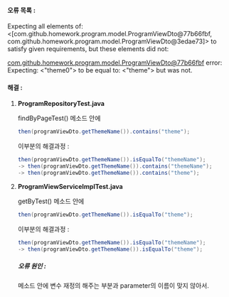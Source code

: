 #### 오류 목록 :





Expecting all elements of:
  <[com.github.homework.program.model.ProgramViewDto@77b66fbf,
    com.github.homework.program.model.ProgramViewDto@3edae73]>
to satisfy given requirements, but these elements did not:

  <com.github.homework.program.model.ProgramViewDto@77b66fbf>
error: 
Expecting:
 <"theme0">
to be equal to:
 <"theme">
but was not.



#### 해결 : 

1. **ProgramRepositoryTest.java**

   findByPageTest() 메소드 안에

    ```java
   then(programViewDto.getThemeName()).contains("theme");
    ```

   이부분의 해결과정 :

   ```java
   then(programViewDto.getThemeName()).isEqualTo("themeName"); 
   -> then(programViewDto.getThemeName()).contains("themeName");
   -> then(programViewDto.getThemeName()).contains("theme");
   ```

   

2. **ProgramViewServiceImplTest.java**

   getByTest() 메소드 안에

   ```java
   then(programViewDto.getThemeName()).isEqualTo("theme");
   ```

   이부분의 해결과정 :

   ```java
   then(programViewDto.getThemeName()).isEqualTo("themeName");
   -> then(programViewDto.getThemeName()).isEqualTo("theme");
   ```

   

   ##### 오류 원인 : 

   메소드 안에 변수 재정의 해주는 부분과 parameter의 이름이 맞지 않아서.

   
